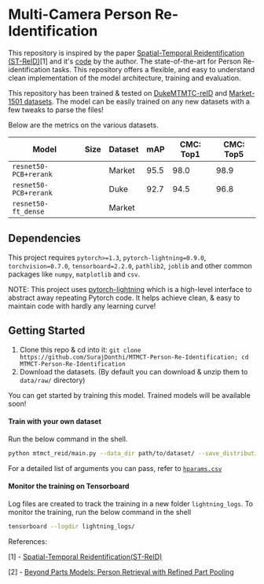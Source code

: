# Multi-Camera Person Re-Identification

This repository is inspired by the paper [Spatial-Temporal Reidentification (ST-ReID)](https://arxiv.org/abs/1812.03282v1)[1] and it's [code](https://github.com/Wanggcong/Spatial-Temporal-Re-identification) by the author. The state-of-the-art for Person Re-identification tasks. This repository offers a flexible, and easy to understand clean implementation of the model architecture, training and evaluation.

This repository has been trained & tested on [DukeMTMTC-reID](https://megapixels.cc/duke_mtmc/) and [Market-1501 datasets](https://www.kaggle.com/pengcw1/market-1501). The model can be easily trained on any new datasets with a few tweaks to parse the files!

Below are the metrics on the various datasets.

| Model                 | Size | Dataset | mAP  | CMC: Top1 | CMC: Top5 |
| --------------------- | ---- | ------- | ---- | --------- | --------- |
| `resnet50-PCB+rerank` |      | Market  | 95.5 | 98.0      | 98.9      |
| `resnet50-PCB+rerank` |      | Duke    | 92.7 | 94.5      | 96.8      |
| `resnet50-ft_dense`   |      | Market  |      |           |           |

## Dependencies

This project requires `pytorch>=1.3`, `pytorch-lightning=0.9.0`, `torchvision=0.7.0`, `tensorboard=2.2.0`, `pathlib2`, `joblib` and other common packages like `numpy`, `matplotlib` and `csv`.

NOTE: This project uses [pytorch-lightning](https://pytorch-lightning.readthedocs.io/en/latest/introduction_guide.html) which is a high-level interface to abstract away repeating Pytorch code. It helps achieve clean, & easy to maintain code with hardly any learning curve!

## Getting Started

1. Clone this repo & cd into it: `git clone https://github.com/SurajDonthi/MTMCT-Person-Re-Identification; cd MTMCT-Person-Re-Identification`
2. Download the datasets. (By default you can download & unzip them to `data/raw/` directory)

You can get started by training this model. Trained models will be available soon!

#### Train with your own dataset

Run the below command in the shell.

```sh
python mtmct_reid/main.py --data_dir path/to/dataset/ --save_distribution path/to/dataset/st_distribution.pkl --gpus 1 --max_epochs 60
```

For a detailed list of arguments you can pass, refer to [`hparams.csv`](https://github.com/SurajDonthi/MTMCT-Person-Re-Identification/blob/master/hparams.csv)

#### Monitor the training on Tensorboard

Log files are created to track the training in a new folder `lightning_logs`. To monitor the training, run the below command in the shell

```sh
tensorboard --logdir lightning_logs/
```

References:

[1] - [Spatial-Temporal Reidentification(ST-ReID)](https://arxiv.org/pdf/1812.03282.pdf)

[2] - [Beyond Parts Models: Person Retrieval with Refined Part Pooling](https://arxiv.org/pdf/1711.09349)
